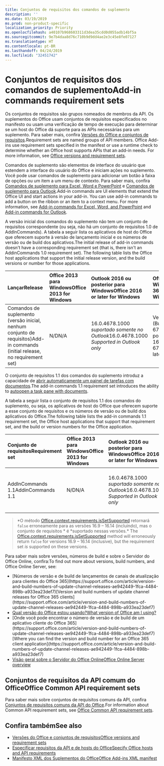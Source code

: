 ```yaml
---
title: Conjuntos de requisitos dos comandos de suplemento
description: ''
ms.date: 03/19/2019
ms.prod: non-product-specific
localization_priority: Priority
ms.openlocfilehash: a40107b968603311d3dea35cdd0d055adb14bf5a
ms.sourcegitcommit: 9e7b4daa8d76c710b9d9dd4ae2e3c45e8fe07127
ms.translationtype: HT
ms.contentlocale: pt-BR
ms.lasthandoff: 04/24/2019
ms.locfileid: "32451742"
---
```

# <a name="add-in-commands-requirement-sets"></a><span data-ttu-id="a4313-102">Conjuntos de requisitos dos comandos de suplemento</span><span class="sxs-lookup"><span data-stu-id="a4313-102">Add-in commands requirement sets</span></span>

<span data-ttu-id="a4313-p101">Os conjuntos de requisitos são grupos nomeados de membros da API. Os suplementos do Office usam conjuntos de requisitos especificados no manifesto ou usam uma verificação de tempo de execução para determinar se um host do Office dá suporte para as APIs necessárias para um suplemento. Para saber mais, confira [Versões do Office e conjuntos de requisitos](/office/dev/add-ins/develop/office-versions-and-requirement-sets).</span><span class="sxs-lookup"><span data-stu-id="a4313-p101">Requirement sets are named groups of API members. Office Add-ins use requirement sets specified in the manifest or use a runtime check to determine whether an Office host supports APIs that an add-in needs. For more information, see [Office versions and requirement sets](/office/dev/add-ins/develop/office-versions-and-requirement-sets).</span></span>

<span data-ttu-id="a4313-p102">Comandos de suplemento são elementos de interface do usuário que estendem a interface do usuário do Office e iniciam ações no suplemento. Você pode usar comandos de suplemento para adicionar um botão à faixa de opções ou um item a um menu de contexto. Para saber mais, confira [Comandos de suplemento para Excel, Word e PowerPoint](/office/dev/add-ins/design/add-in-commands) e [Comandos de suplemento para Outlook](/outlook/add-ins/add-in-commands-for-outlook).</span><span class="sxs-lookup"><span data-stu-id="a4313-p102">Add-in commands are UI elements that extend the Office UI and start actions in your add-in. You can use add-in commands to add a button on the ribbon or an item to a context menu. For more information, see [Add-in commands for Excel, Word, and PowerPoint](/office/dev/add-ins/design/add-in-commands) and [Add-in commands for Outlook](/outlook/add-ins/add-in-commands-for-outlook).</span></span>

<span data-ttu-id="a4313-p103">A versão inicial dos comandos do suplemento não tem um conjunto de requisitos correspondente (ou seja, não há um conjunto de requisitos 1.0 de AddInCommands). A tabela a seguir lista os aplicativos de host do Office que oferecem suporte à versão de lançamento inicial e os números de versão ou de build dos aplicativos.</span><span class="sxs-lookup"><span data-stu-id="a4313-p103">The initial release of add-in commands doesn't have a corresponding requirement set (that is, there isn't an AddinCommands 1.0 requirement set). The following table lists the Office host applications that support the initial release version, and the build versions or number for those applications.</span></span>  

| <span data-ttu-id="a4313-111">Lançar</span><span class="sxs-lookup"><span data-stu-id="a4313-111">Release</span></span>   |  <span data-ttu-id="a4313-112">Office 2013 para Windows</span><span class="sxs-lookup"><span data-stu-id="a4313-112">Office 2013 for Windows</span></span> | <span data-ttu-id="a4313-113">Outlook 2016 ou posterior para Windows</span><span class="sxs-lookup"><span data-stu-id="a4313-113">Office 2016 or later for Windows</span></span> | <span data-ttu-id="a4313-114">Office 365 para Windows</span><span class="sxs-lookup"><span data-stu-id="a4313-114">Office 365 for Windows</span></span>   |  <span data-ttu-id="a4313-115">Office 365 para iPad</span><span class="sxs-lookup"><span data-stu-id="a4313-115">Office 365 for iPad</span></span>  |  <span data-ttu-id="a4313-116">Office 365 para Mac</span><span class="sxs-lookup"><span data-stu-id="a4313-116">Office 365 for Mac</span></span>  | <span data-ttu-id="a4313-117">Office Online</span><span class="sxs-lookup"><span data-stu-id="a4313-117">Office Online</span></span>  |  
|:-----|:-----|:-----|:-----|:-----|:-----|:-----|
| <span data-ttu-id="a4313-118">Comandos de suplemento (versão inicial, nenhum conjunto de requisitos)</span><span class="sxs-lookup"><span data-stu-id="a4313-118">Add-in commands (initial release, no requirement set)</span></span> | <span data-ttu-id="a4313-119">N/D</span><span class="sxs-lookup"><span data-stu-id="a4313-119">N/A</span></span> | <span data-ttu-id="a4313-120">16.0.4678.1000 *suportado somente no Outlook*</span><span class="sxs-lookup"><span data-stu-id="a4313-120">16.0.4678.1000 *Supported in Outlook only*</span></span> |<span data-ttu-id="a4313-121">Versão 1603 (Build 6769.0000) ou posterior</span><span class="sxs-lookup"><span data-stu-id="a4313-121">Version 1603 (Build 6769.0000) or later</span></span> | <span data-ttu-id="a4313-122">N/D</span><span class="sxs-lookup"><span data-stu-id="a4313-122">N/A</span></span> | <span data-ttu-id="a4313-123">15.33 ou posterior</span><span class="sxs-lookup"><span data-stu-id="a4313-123">15.33 or later</span></span>| <span data-ttu-id="a4313-124">Janeiro de 2016</span><span class="sxs-lookup"><span data-stu-id="a4313-124">January 2016</span></span> |

<span data-ttu-id="a4313-125">O conjunto de requisitos 1.1 dos comandos do suplemento introduz a capacidade de [abrir automaticamente um painel de tarefas com documentos](/office/dev/add-ins/develop/automatically-open-a-task-pane-with-a-document).</span><span class="sxs-lookup"><span data-stu-id="a4313-125">The add-in commands 1.1 requirement set introduces the ability to [autoopen a task pane with documents](/office/dev/add-ins/develop/automatically-open-a-task-pane-with-a-document).</span></span>

<span data-ttu-id="a4313-126">A tabela a seguir lista o conjunto de requisitos 1.1 dos comandos do suplemento, ou seja, os aplicativos de host do Office que oferecem suporte a esse conjunto de requisitos e os números de versão ou de build dos aplicativos do Office.</span><span class="sxs-lookup"><span data-stu-id="a4313-126">The following table lists the add-in commands 1.1 requirement set, the Office host applications that support that requirement set, and the build or version numbers for the Office application.</span></span>

|  <span data-ttu-id="a4313-127">Conjunto de requisitos</span><span class="sxs-lookup"><span data-stu-id="a4313-127">Requirement set</span></span>  |  <span data-ttu-id="a4313-128">Office 2013 para Windows</span><span class="sxs-lookup"><span data-stu-id="a4313-128">Office 2013 for Windows</span></span> | <span data-ttu-id="a4313-129">Outlook 2016 ou posterior para Windows</span><span class="sxs-lookup"><span data-stu-id="a4313-129">Office 2016 or later for Windows</span></span> | <span data-ttu-id="a4313-130">Office 365 para Windows</span><span class="sxs-lookup"><span data-stu-id="a4313-130">Office 365 for Windows</span></span>   |  <span data-ttu-id="a4313-131">Office 365 para iPad</span><span class="sxs-lookup"><span data-stu-id="a4313-131">Office 365 for iPad</span></span>  |  <span data-ttu-id="a4313-132">Office 365 para Mac</span><span class="sxs-lookup"><span data-stu-id="a4313-132">Office 365 for Mac</span></span>  | <span data-ttu-id="a4313-133">Office Online</span><span class="sxs-lookup"><span data-stu-id="a4313-133">Office Online</span></span>  |  
|:-----|:-----|:-----|:-----|:-----|:-----|:-----|
| <span data-ttu-id="a4313-134">AddInCommands 1.1</span><span class="sxs-lookup"><span data-stu-id="a4313-134">AddinCommands 1.1</span></span>  | <span data-ttu-id="a4313-135">N/D</span><span class="sxs-lookup"><span data-stu-id="a4313-135">N/A</span></span> | <span data-ttu-id="a4313-136">16.0.4678.1000 *suportado somente no Outlook*</span><span class="sxs-lookup"><span data-stu-id="a4313-136">16.0.4678.1000 *Supported in Outlook only*</span></span>  | <span data-ttu-id="a4313-137">Versão 1705 (Build 8121.1000) ou posterior</span><span class="sxs-lookup"><span data-stu-id="a4313-137">Version 1705 (Build 8121.1000) or later</span></span> | <span data-ttu-id="a4313-138">N/D</span><span class="sxs-lookup"><span data-stu-id="a4313-138">N/A</span></span> | <span data-ttu-id="a4313-139">15.34 ou posterior\*</span><span class="sxs-lookup"><span data-stu-id="a4313-139">15.34 or later\*</span></span>| <span data-ttu-id="a4313-140">Maio de 2017</span><span class="sxs-lookup"><span data-stu-id="a4313-140">May 2017</span></span> |

><span data-ttu-id="a4313-141">\*O método [Office.context.requirements.isSetSupported](/javascript/api/office/office.requirementsetsupport#issetsupported-name--minversion-) retornará `false` erroneamente para as versões 16.9 &ndash; 16.14 (incluindo), mas o conjunto de requisitos \* é \*suportado nessas versões.</span><span class="sxs-lookup"><span data-stu-id="a4313-141">\* The [Office.context.requirements.isSetSupported](/javascript/api/office/office.requirementsetsupport#issetsupported-name--minversion-) method will erroneously return `false` for versions 16.9 &ndash; 16.14 (inclusive), but the requirement set *is* supported on these versions.</span></span>

<span data-ttu-id="a4313-142">Para saber mais sobre versões, números de build e sobre o Servidor do Office Online, confira:</span><span class="sxs-lookup"><span data-stu-id="a4313-142">To find out more about versions, build numbers, and Office Online Server, see:</span></span>

- <span data-ttu-id="a4313-143">
  [Números de versão e de build de lançamentos de canais de atualização para clientes do Office 365](https://support.office.com/article/version-and-build-numbers-of-update-channel-releases-ae942449-1fca-4484-898b-a933ea23def7)</span><span class="sxs-lookup"><span data-stu-id="a4313-143">[Version and build numbers of update channel releases for Office 365 clients](https://support.office.com/article/version-and-build-numbers-of-update-channel-releases-ae942449-1fca-4484-898b-a933ea23def7)</span></span>
- [<span data-ttu-id="a4313-144">Qual versão do Office estou usando?</span><span class="sxs-lookup"><span data-stu-id="a4313-144">What version of Office am I using?</span></span>](https://support.office.com/article/What-version-of-Office-am-I-using-932788b8-a3ce-44bf-bb09-e334518b8b19)
- <span data-ttu-id="a4313-145">
  [Onde você pode encontrar o número de versão e de build de um aplicativo cliente do Office 365](https://support.office.com/article/version-and-build-numbers-of-update-channel-releases-ae942449-1fca-4484-898b-a933ea23def7)</span><span class="sxs-lookup"><span data-stu-id="a4313-145">[Where you can find the version and build number for an Office 365 client application](https://support.office.com/article/version-and-build-numbers-of-update-channel-releases-ae942449-1fca-4484-898b-a933ea23def7)</span></span>
- [<span data-ttu-id="a4313-146">Visão geral sobre o Servidor do Office Online</span><span class="sxs-lookup"><span data-stu-id="a4313-146">Office Online Server overview</span></span>](/officeonlineserver/office-online-server-overview)

## <a name="office-common-api-requirement-sets"></a><span data-ttu-id="a4313-147">Conjuntos de requisitos da API comum do Office</span><span class="sxs-lookup"><span data-stu-id="a4313-147">Office Common API requirement sets</span></span>

<span data-ttu-id="a4313-148">Para saber mais sobre conjuntos de requisitos comuns da API, confira [Conjuntos de requisitos comuns da API do Office](office-add-in-requirement-sets.md).</span><span class="sxs-lookup"><span data-stu-id="a4313-148">For information about Common API requirement sets, see [Office Common API requirement sets](office-add-in-requirement-sets.md).</span></span>

## <a name="see-also"></a><span data-ttu-id="a4313-149">Confira também</span><span class="sxs-lookup"><span data-stu-id="a4313-149">See also</span></span>

- [<span data-ttu-id="a4313-150">Versões do Office e conjuntos de requisitos</span><span class="sxs-lookup"><span data-stu-id="a4313-150">Office versions and requirement sets</span></span>](/office/dev/add-ins/develop/office-versions-and-requirement-sets)
- [<span data-ttu-id="a4313-151">Especificar requisitos da API e de hosts do Office</span><span class="sxs-lookup"><span data-stu-id="a4313-151">Specify Office hosts and API requirements</span></span>](/office/dev/add-ins/develop/specify-office-hosts-and-api-requirements)
- [<span data-ttu-id="a4313-152">Manifesto XML dos Suplementos do Office</span><span class="sxs-lookup"><span data-stu-id="a4313-152">Office Add-ins XML manifest</span></span>](/office/dev/add-ins/develop/add-in-manifests)
